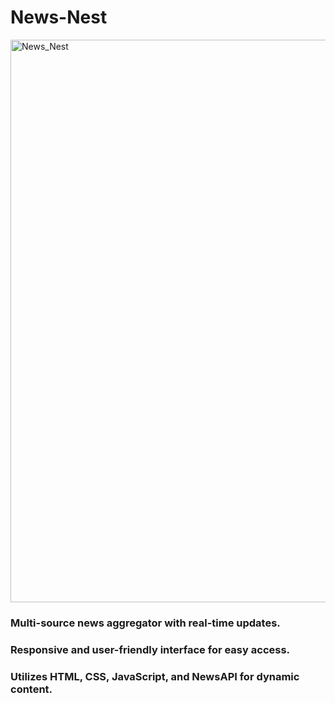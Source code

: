 # News-Nest


<img width="900" alt="News_Nest" src="https://github.com/Adityalad-25/News-Nest/assets/97255480/431507ba-81fb-4bdc-8a1e-01b4373471f2">


### Multi-source news aggregator with real-time updates.
### Responsive and user-friendly interface for easy access.
### Utilizes HTML, CSS, JavaScript, and NewsAPI for dynamic content.


